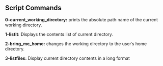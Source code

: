 ## Script Commands

**0-current_working_directory:** prints the absolute path name of the current working directory.

**1-listit:** Displays the contents list of  current directory.

**2-bring_me_home:** changes the working directory to the user’s home directory.

**3-listfiles:** Display current directory contents in a long format


